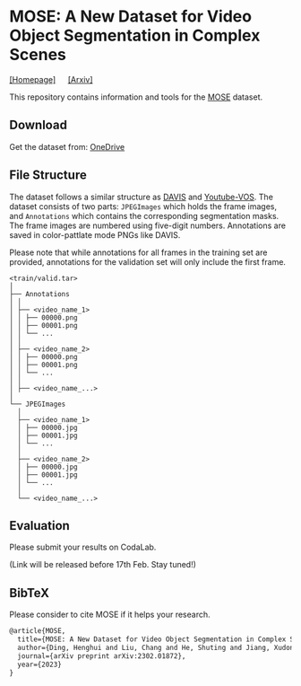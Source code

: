 # MOSE: A New Dataset for Video Object Segmentation in Complex Scenes

[[Homepage]](https://henghuiding.github.io/MOSE/) &emsp; [[Arxiv]](https://arxiv.org/abs/2302.01872)

This repository contains information and tools for the [MOSE](https://henghuiding.github.io/MOSE/) dataset.


## Download

Get the dataset from: [OneDrive](https://entuedu-my.sharepoint.com/:f:/g/personal/liuc0058_e_ntu_edu_sg/EjXSfDF7QEZApAVpFJ5rfdABkHCf0k2Va6VDfUy7rpabNw?e=9BVkrz)


## File Structure

The dataset follows a similar structure as [DAVIS](https://davischallenge.org/) and [Youtube-VOS](https://youtube-vos.org/). The dataset consists of two parts: `JPEGImages` which holds the frame images, and `Annotations` which contains the corresponding segmentation masks. The frame images are numbered using five-digit numbers. Annotations are saved in color-pattlate mode PNGs like DAVIS.

Please note that while annotations for all frames in the training set are provided, annotations for the validation set will only include the first frame.

```
<train/valid.tar>
│
├── Annotations
│ │ 
│ ├── <video_name_1>
│ │ ├── 00000.png
│ │ ├── 00001.png
│ │ └── ...
│ │ 
│ ├── <video_name_2>
│ │ ├── 00000.png
│ │ ├── 00001.png
│ │ └── ...
│ │ 
│ ├── <video_name_...>
│ 
└── JPEGImages
  │ 
  ├── <video_name_1>
  │ ├── 00000.jpg
  │ ├── 00001.jpg
  │ └── ...
  │ 
  ├── <video_name_2>
  │ ├── 00000.jpg
  │ ├── 00001.jpg
  │ └── ...
  │ 
  └── <video_name_...>

```


## Evaluation

Please submit your results on CodaLab.

(Link will be released before 17th Feb. Stay tuned!)


## BibTeX
Please consider to cite MOSE if it helps your research.

```latex
@article{MOSE,
  title={MOSE: A New Dataset for Video Object Segmentation in Complex Scenes},
  author={Ding, Henghui and Liu, Chang and He, Shuting and Jiang, Xudong and Torr, Philip HS and Bai, Song},
  journal={arXiv preprint arXiv:2302.01872},
  year={2023}
}
```
